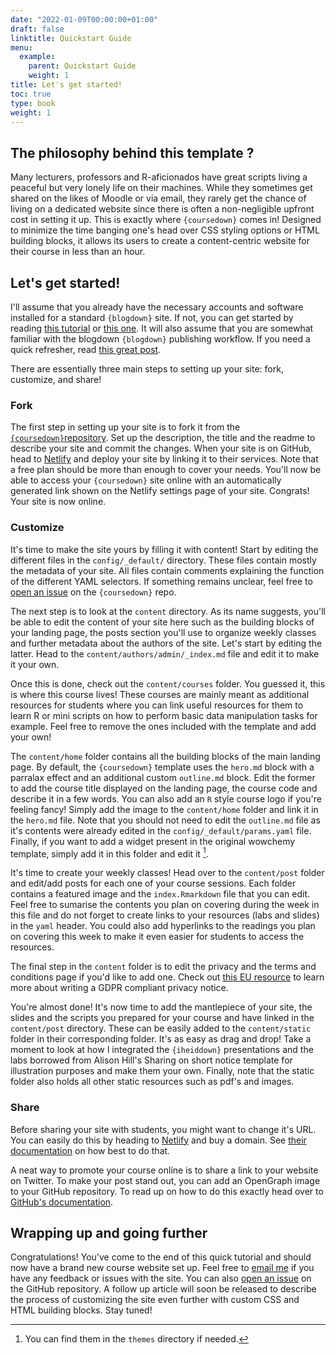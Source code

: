 ```yaml
---
date: "2022-01-09T00:00:00+01:00"
draft: false
linktitle: Quickstart Guide
menu:
  example:
    parent: Quickstart Guide
    weight: 1
title: Let's get started!
toc: true
type: book
weight: 1
---
```


## The philosophy behind this template ?

Many lecturers, professors and R-aficionados have great scripts living a
peaceful but very lonely life on their machines. While they sometimes get shared
on the likes of Moodle or via email, they rarely get the chance of living on a
dedicated website since there is often a non-negligible upfront cost in setting
it up. This is exactly where `{coursedown}` comes in! Designed to minimize the
time banging one's head over CSS styling options or HTML building blocks, it
allows its users to create a content-centric website for their course in less
than an hour.

## Let's get started!

I'll assume that you already have the necessary accounts and software installed for a
standard `{blogdown}` site. If not, you can get started by reading [this tutorial](https://bernhardbieri.ch/blog/quickstart-guide-to-blogdown/) or [this one](https://www.apreshill.com/blog/2020-12-new-year-new-blogdown/).
It will also assume that you are somewhat familiar with the blogdown `{blogdown}`
publishing workflow. If you need a quick refresher, read [this great post](https://www.apreshill.com/blog/2020-12-new-year-new-blogdown/).

There are essentially three main steps to setting up your site: fork, customize,
and share!

### Fork

The first step in setting up your site is to fork it from the
[`{coursedown}`repository](https://github.com/BBieri/coursedown). Set up the
description, the title and the readme to describe your site and commit the
changes. When your site is on GitHub, head to [Netlify](https://www.netlify.com/) and
deploy your site by linking it to their services. Note that a free plan should be
more than enough to cover your needs. You'll now be able to access
your `{coursedown}` site online with an automatically generated link shown on
the Netlify settings page of your site.
Congrats! Your site is now online. 

### Customize 

It's time to make the site yours by filling it with content! Start by editing
the different files in the `config/_default/` directory. These files contain
mostly the metadata of your site. All files contain comments explaining the
function of the different YAML selectors. If something remains unclear, feel
free to [open an issue](https://github.com/BBieri/coursedown/issues) on the
`{coursedown}` repo.

The next step is to look at the `content` directory. As its name suggests,
you'll be able to edit the content of your site here such as the building blocks
of your landing page, the posts section you'll use to organize weekly classes
and further metadata about the authors of the site. Let's start by editing the
latter. Head to the `content/authors/admin/_index.md` file and edit it to
make it your own.

Once this is done, check out the `content/courses` folder.
You guessed it, this is where this course lives! These courses are mainly meant
as additional resources for students where you can link useful resources for
them to learn R or mini scripts on how to perform basic data manipulation tasks
for example. Feel free to remove the ones included with the template and add
your own!

The `content/home` folder contains all the building blocks of the main landing
page. By default, the `{coursedown}` template uses the `hero.md` block with a
parralax effect and an additional custom `outline.md` block. Edit the former
to add the course title displayed on the landing page, the course code and
describe it in a few words. You can also add an `R` style course logo if you're
feeling fancy! Simply add the image to the `content/home` folder and link it in
the `hero.md` file. Note that you should not need to edit the `outline.md` file
as it's contents were already edited in the `config/_default/params.yaml` file.
Finally, if you want to add a widget present in the original wowchemy template,
simply add it in this folder and edit it [^1].

It's time to create your weekly classes! Head over to the `content/post` folder
and edit/add posts for each one of your course sessions. Each folder contains
a featured image and the `index.Rmarkdown` file that you can edit. Feel free
to sumarise the contents you plan on covering during the week in this file and
do not forget to create links to your resources (labs and slides) in the `yaml`
header. You could also add hyperlinks to the readings you plan on covering this
week to make it even easier for students to access the resources.

The final step in the `content` folder is to edit the privacy and the terms and
conditions page if you'd like to add one. Check out [this EU resource](https://gdpr.eu/privacy-notice/)
to learn more about writing a GDPR compliant privacy notice.

You're almost done! It's now time to add the mantlepiece of your site, the slides and
the scripts you prepared for your course and have linked in the `content/post`
directory. These can be easily added to the `content/static` folder in their
corresponding folder. It's as easy as drag and drop! Take a moment to look at
how I integrated the `{iheiddown}` presentations and the labs borrowed from
Alison Hill's Sharing on short notice template for illustration purposes and
make them your own. Finally, note that the static folder also holds all other
static resources such as pdf's and images.

### Share

Before sharing your site with students, you might want to change it's URL. You
can easily do this by heading to [Netlify](https://www.netlify.com/) and buy
a domain. See [their documentation](https://docs.netlify.com/domains-https/custom-domains/)
on how best to do that.

A neat way to promote your course online is to share a link to your website on
Twitter. To make your post stand out, you can add an OpenGraph image to your
GitHub repository. To read up on how to do this exactly head over to
[GitHub's documentation](https://github.blog/2021-06-22-framework-building-open-graph-images/).

## Wrapping up and going further

Congratulations! You've come to the end of this quick tutorial and should now
have a brand new course website set up. Feel free to [email me](mailto:bernhard.bieri@graduateinstitute.ch)
if you have any feedback or issues with the site. You can also [open an issue](https://github.com/BBieri/coursedown)
on the GitHub repository.
A follow up article will soon be released to describe the process of customizing
the site even further with custom CSS and HTML building blocks. Stay tuned!

[^1]: You can find them in the `themes` directory if needed.
